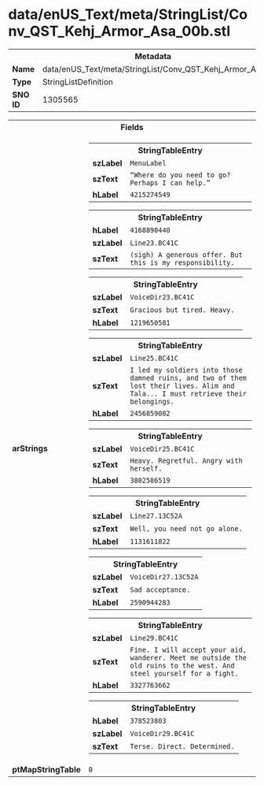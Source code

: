 <h1>data/enUS_Text/meta/StringList/Conv_QST_Kehj_Armor_Asa_00b.stl</h1><table><tr><th colspan="100%">Metadata</th></tr><tr><td><b>Name</b></td><td>data/enUS_Text/meta/StringList/Conv_QST_Kehj_Armor_Asa_00b.stl</td></tr><tr><td><b>Type</b></td><td>StringListDefinition</td></tr><tr><td><b>SNO ID</b></td><td>1305565</td></tr></table>

<table><tr><th colspan="100%">Fields</th></tr><tr><td><b>arStrings</b></td><td><table><tr><th colspan="100%">StringTableEntry</th></tr><tr><td><b>szLabel</b></td><td><code>MenuLabel</code></td></tr><tr><td><b>szText</b></td><td><code>“Where do you need to go? Perhaps I can help.”</code></td></tr><tr><td><b>hLabel</b></td><td><code>4215274549</code></td></tr></table>


<table><tr><th colspan="100%">StringTableEntry</th></tr><tr><td><b>hLabel</b></td><td><code>4168890440</code></td></tr><tr><td><b>szLabel</b></td><td><code>Line23.BC41C</code></td></tr><tr><td><b>szText</b></td><td><code>(sigh) A generous offer. But this is my responsibility.</code></td></tr></table>


<table><tr><th colspan="100%">StringTableEntry</th></tr><tr><td><b>szLabel</b></td><td><code>VoiceDir23.BC41C</code></td></tr><tr><td><b>szText</b></td><td><code>Gracious but tired. Heavy. </code></td></tr><tr><td><b>hLabel</b></td><td><code>1219650581</code></td></tr></table>


<table><tr><th colspan="100%">StringTableEntry</th></tr><tr><td><b>szLabel</b></td><td><code>Line25.BC41C</code></td></tr><tr><td><b>szText</b></td><td><code>I led my soldiers into those damned ruins, and two of them lost their lives. Alim and Tala... I must retrieve their belongings.</code></td></tr><tr><td><b>hLabel</b></td><td><code>2456859082</code></td></tr></table>


<table><tr><th colspan="100%">StringTableEntry</th></tr><tr><td><b>szLabel</b></td><td><code>VoiceDir25.BC41C</code></td></tr><tr><td><b>szText</b></td><td><code>Heavy. Regretful. Angry with herself.</code></td></tr><tr><td><b>hLabel</b></td><td><code>3802586519</code></td></tr></table>


<table><tr><th colspan="100%">StringTableEntry</th></tr><tr><td><b>szLabel</b></td><td><code>Line27.13C52A</code></td></tr><tr><td><b>szText</b></td><td><code>Well, you need not go alone.</code></td></tr><tr><td><b>hLabel</b></td><td><code>1131611822</code></td></tr></table>


<table><tr><th colspan="100%">StringTableEntry</th></tr><tr><td><b>szLabel</b></td><td><code>VoiceDir27.13C52A</code></td></tr><tr><td><b>szText</b></td><td><code>Sad acceptance.</code></td></tr><tr><td><b>hLabel</b></td><td><code>2590944283</code></td></tr></table>


<table><tr><th colspan="100%">StringTableEntry</th></tr><tr><td><b>szLabel</b></td><td><code>Line29.BC41C</code></td></tr><tr><td><b>szText</b></td><td><code>Fine. I will accept your aid, wanderer. Meet me outside the old ruins to the west. And steel yourself for a fight.</code></td></tr><tr><td><b>hLabel</b></td><td><code>3327763662</code></td></tr></table>


<table><tr><th colspan="100%">StringTableEntry</th></tr><tr><td><b>hLabel</b></td><td><code>378523803</code></td></tr><tr><td><b>szLabel</b></td><td><code>VoiceDir29.BC41C</code></td></tr><tr><td><b>szText</b></td><td><code>Terse. Direct. Determined.</code></td></tr></table>


</td></tr><tr><td><b>ptMapStringTable</b></td><td><code>0</code></td></tr></table>

